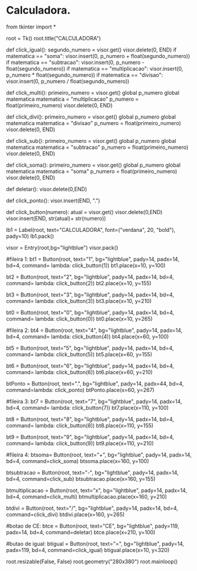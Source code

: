 # Calculadora.

from tkinter import *

root = Tk()
root.title("CALCULADORA")

def click_igual():
    segundo_numero = visor.get()
    visor.delete(0, END)
    if matematica == "soma":
        visor.insert(0, p_numero + float(segundo_numero))
    if matematica == "subtracao":
        visor.insert(0, p_numero - float(segundo_numero))
    if matematica == "multiplicacao":
        visor.insert(0, p_numero * float(segundo_numero))
    if matematica == "divisao":
        visor.insert(0, p_numero / float(segundo_numero))



def click_multi():
    primeiro_numero = visor.get()
    global p_numero
    global matematica
    matematica = "multiplicacao"
    p_numero = float(primeiro_numero)
    visor.delete(0, END)

def click_divi():
    primeiro_numero = visor.get()
    global p_numero
    global matematica
    matematica = "divisao"
    p_numero = float(primeiro_numero)
    visor.delete(0, END)

def click_sub():
    primeiro_numero = visor.get()
    global p_numero
    global matematica
    matematica = "subtracao"
    p_numero = float(primeiro_numero)
    visor.delete(0, END)

def click_soma():
    primeiro_numero = visor.get()
    global p_numero
    global matematica
    matematica = "soma"
    p_numero = float(primeiro_numero)
    visor.delete(0, END)

def deletar():
    visor.delete(0,END)


def click_ponto():
    visor.insert(END, ".")


def click_button(numero):
    atual = visor.get()
    visor.delete(0,END)
    visor.insert(END, str(atual)+ str(numero))

lb1 = Label(root, text="CALCULADORA", font=("verdana", 20, "bold"), pady=10)
lb1.pack()

visor = Entry(root,bg="lightblue")
visor.pack()

#fileira 1:
bt1 = Button(root, text="1", bg="lightblue", pady=14, padx=14, bd=4, command= lambda: click_button(1))
bt1.place(x=10, y=100)

bt2 = Button(root, text="2", bg="lightblue", pady=14, padx=14, bd=4, command= lambda: click_button(2))
bt2.place(x=10, y=155)

bt3 = Button(root, text="3", bg="lightblue", pady=14, padx=14, bd=4, command= lambda: click_button(3))
bt3.place(x=10, y=210)

bt0 = Button(root, text="0", bg="lightblue", pady=14, padx=14, bd=4, command= lambda: click_button(0))
bt0.place(x=10, y=265)

#fileira 2:
bt4 = Button(root, text="4", bg="lightblue", pady=14, padx=14, bd=4, command= lambda: click_button(4))
bt4.place(x=60, y=100)

bt5 = Button(root, text="5", bg="lightblue", pady=14, padx=14, bd=4, command= lambda: click_button(5))
bt5.place(x=60, y=155)

bt6 = Button(root, text="6", bg="lightblue", pady=14, padx=14, bd=4, command= lambda: click_button(6))
bt6.place(x=60, y=210)

btPonto = Button(root, text=".", bg="lightblue", pady=14, padx=44, bd=4, command=lambda: click_ponto)
btPonto.place(x=60, y=267)

#fileira 3:
bt7 = Button(root, text="7", bg="lightblue", pady=14, padx=14, bd=4, command= lambda: click_button(7))
bt7.place(x=110, y=100)

bt8 = Button(root, text="8", bg="lightblue", pady=14, padx=14, bd=4, command= lambda: click_button(8))
bt8.place(x=110, y=155)

bt9 = Button(root, text="9", bg="lightblue", pady=14, padx=14, bd=4, command= lambda: click_button(9))
bt9.place(x=110, y=210)

#fileira 4:
btsoma= Button(root, text="+", bg="lightblue", pady=14, padx=14, bd=4, command=click_soma)
btsoma.place(x=160, y=100)

btsubtracao = Button(root, text="-", bg="lightblue", pady=14, padx=14, bd=4, command=click_sub)
btsubtracao.place(x=160, y=155)

btmultiplicacao = Button(root, text="x", bg="lightblue", pady=14, padx=14, bd=4, command=click_multi)
btmultiplicacao.place(x=160, y=210)

btdivi = Button(root, text="/", bg="lightblue", pady=14, padx=14, bd=4, command=click_divi)
btdivi.place(x=160, y=265)

#botao de CE:
btce = Button(root, text="CE", bg="lightblue", pady=119, padx=14, bd=4, command=deletar)
btce.place(x=210, y=100)

#butao de igual:
btigual = Button(root, text="=", bg="lightblue", pady=14, padx=119, bd=4, command=click_igual)
btigual.place(x=10, y=320)

root.resizable(False, False)
root.geometry("280x380")
root.mainloop()
